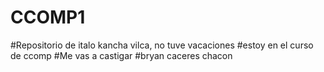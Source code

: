 # CCOMP1

#Repositorio de italo kancha vilca, no tuve vacaciones
#estoy en el curso de ccomp
#Me vas a castigar 
#bryan caceres chacon
